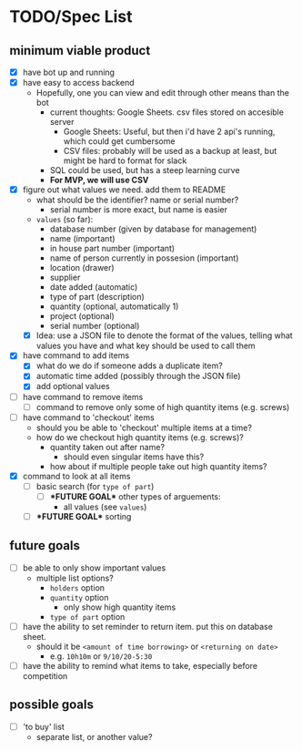 # TODO/Spec List

## minimum viable product

- [x] have bot up and running  
- [x] have easy to access backend  
    - Hopefully, one you can view and edit through other means than the bot  
        - current thoughts: Google Sheets. csv files stored on accesible server  
            - Google Sheets: Useful, but then i'd have 2 api's running, which could get cumbersome  
            - CSV files: probably will be used as a backup at least, but might be hard to format for slack   
        - SQL could be used, but has a steep learning curve
        - **For MVP, we will use CSV**
- [x] figure out what values we need. add them to README  
    - what should be the identifier? name or serial number?
        - serial number is more exact, but name is easier
    - `values` (so far):
        - database number (given by database for management)
        - name (important)
        - in house part number (important)
        - name of person currently in possesion (important)
        - location (drawer)
        - supplier
        - date added (automatic)
        - type of part (description)
        - quantity (optional, automatically 1)
        - project (optional)
        - serial number (optional)
    - [x] Idea: use a JSON file to denote the format of the values, telling what values you have and what key should be used to call them
- [x] have command to add items  
    - [x] what do we do if someone adds a duplicate item?
    - [x] automatic time added (possibly through the JSON file)
    - [x] add optional values
- [ ] have command to remove items  
    - [ ] command to remove only some of high quantity items (e.g. screws)  
- [ ] have command to 'checkout' items  
    - should you be able to 'checkout' multiple items at a time?  
    - how do we checkout high quantity items (e.g. screws)?  
        - quantity taken out after name?  
            - should even singular items have this?  
        - how about if multiple people take out high quantity items?  
- [x] command to look at all items
    - [ ] basic search (for `type of part`)
        - [ ] **\*FUTURE GOAL\*** other types of arguements:
            - all values (see `values`)
    - [ ] **\*FUTURE GOAL\*** sorting

## future goals

- [ ] be able to only show important values
    - multiple list options?
        - `holders` option
        - `quantity` option
            - only show high quantity items
        - `type of part` option
- [ ] have the ability to set reminder to return item. put this on database sheet.  
    - should it be `<amount of time borrowing>` or `<returning on date>`  
        - e.g. `10h10m` or `9/10/20-5:30`  
- [ ] have the ability to remind what items to take, especially before competition

## possible goals

- [ ] 'to buy' list  
    - separate list, or another value?  

